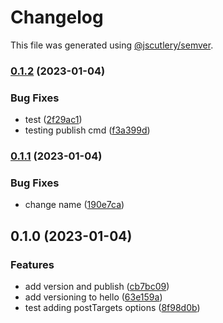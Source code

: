 # Changelog

This file was generated using [@jscutlery/semver](https://github.com/jscutlery/semver).

### [0.1.2](https://github.com/AchrafElYaacoubi/react-monorepo/compare/atoms-hello-0.1.1...atoms-hello-0.1.2) (2023-01-04)


### Bug Fixes

* test ([2f29ac1](https://github.com/AchrafElYaacoubi/react-monorepo/commit/2f29ac191771a1cc904afc5c7fc12bae4b69f53d))
* testing publish cmd ([f3a399d](https://github.com/AchrafElYaacoubi/react-monorepo/commit/f3a399d16ca8915fd356a52c14da06dae082ca16))

### [0.1.1](https://github.com/AchrafElYaacoubi/react-monorepo/compare/atoms-hello-0.1.0...atoms-hello-0.1.1) (2023-01-04)


### Bug Fixes

* change name ([190e7ca](https://github.com/AchrafElYaacoubi/react-monorepo/commit/190e7ca84f2812fddeaeff8df04e9a93859a5a96))

## 0.1.0 (2023-01-04)


### Features

* add version and publish ([cb7bc09](https://github.com/AchrafElYaacoubi/react-monorepo/commit/cb7bc093a7525e66fed29b61a688fcde6f4d031a))
* add versioning to hello ([63e159a](https://github.com/AchrafElYaacoubi/react-monorepo/commit/63e159a273bee118efd7123b82126ba9ee4fd021))
* test adding postTargets options ([8f98d0b](https://github.com/AchrafElYaacoubi/react-monorepo/commit/8f98d0bf0c2fbae278094933fc97bd0197e9c1fa))
